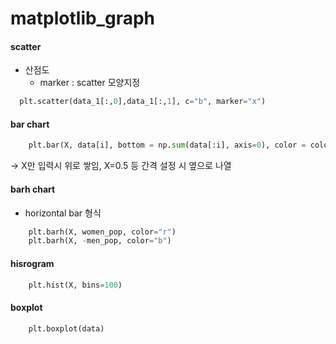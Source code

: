 # matplotlib_graph

#### scatter
- 산점도
    - marker : scatter 모양지정
```python
  plt.scatter(data_1[:,0],data_1[:,1], c="b", marker="x")
```

#### bar chart
```python
    plt.bar(X, data[i], bottom = np.sum(data[:i], axis=0), color = color_list[i], label=data_label[i])
```
-> X만 입력시 위로 쌓임, X=0.5 등 간격 설정 시 옆으로 나열

#### barh chart
- horizontal bar 형식
```python
    plt.barh(X, women_pop, color="r")
    plt.barh(X, -men_pop, color="b")
```

#### hisrogram
```python
    plt.hist(X, bins=100)
```

#### boxplot
```python
    plt.boxplot(data)
```
